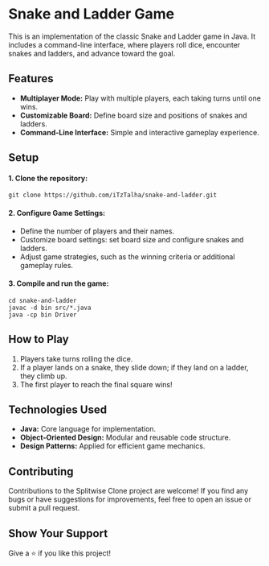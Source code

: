 # Snake and Ladder Game
This is an implementation of the classic Snake and Ladder game in Java. It includes a command-line interface, where players roll dice, encounter snakes and ladders, and advance toward the goal.

## Features
* **Multiplayer Mode:** Play with multiple players, each taking turns until one wins.
* **Customizable Board:** Define board size and positions of snakes and ladders.
* **Command-Line Interface:** Simple and interactive gameplay experience.

## Setup
#### 1. Clone the repository:
```console 
git clone https://github.com/iTzTalha/snake-and-ladder.git
```

#### 2. Configure Game Settings:
* Define the number of players and their names.
* Customize board settings: set board size and configure snakes and ladders.
* Adjust game strategies, such as the winning criteria or additional gameplay rules.

#### 3. Compile and run the game:
```console 
cd snake-and-ladder
javac -d bin src/*.java
java -cp bin Driver
```

## How to Play
1. Players take turns rolling the dice.
2. If a player lands on a snake, they slide down; if they land on a ladder, they climb up.
3. The first player to reach the final square wins!

## Technologies Used
* **Java:** Core language for implementation.
* **Object-Oriented Design:** Modular and reusable code structure.
* **Design Patterns:** Applied for efficient game mechanics.

## Contributing
Contributions to the Splitwise Clone project are welcome! If you find any bugs or have suggestions for improvements, feel free to open an issue or submit a pull request.

## Show Your Support
Give a ⭐️ if you like this project!

